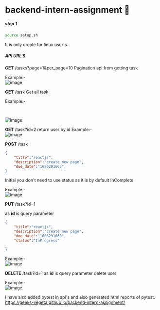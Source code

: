 # backend-intern-assignment 🚀


##### step 1
```bash
source setup.sh
```
It is only create for linux user's.


##### API URL'S

**GET** /tasks?page=1&per_page=10
Pagination api from getting task

Example:-
<br/>
![image](https://github.com/Geeks-Vegeta/backend-intern-assignment/assets/89457811/563924f4-094b-47f3-b981-4c902eafc90a)


**GET** /task
Get all task

Example:-

<br/>

![image](https://github.com/Geeks-Vegeta/backend-intern-assignment/assets/89457811/aeabd131-dd4f-4fc4-a733-16defe793a6a)



**GET** /task?id=2
return user by id
Example:-
<br/>
![image](https://github.com/Geeks-Vegeta/backend-intern-assignment/assets/89457811/6b80c82b-5d9b-465e-ac02-88836608728d)





**POST** /task

```json
{
    "title":"reactjs",
    "description":"create new page",
    "due_date":"1686291663",
}
```
<p>Initial you don't need to use status as it is by default InComplete</p>

Example:-
<br/>
![image](https://github.com/Geeks-Vegeta/backend-intern-assignment/assets/89457811/efdb0c43-bbe6-4a05-8244-09e324fe6f9b)




**PUT** /task?id=1

as **id** is query parameter

```json
{
    "title":"reactjs",
    "description":"create new page",
    "due_date":"1686291668",
    "status":"InProgress"

}
```
Example:-
<br/>
![image](https://github.com/Geeks-Vegeta/backend-intern-assignment/assets/89457811/f67f10c8-67a2-46d4-bd7c-033fb5bc45fc)




**DELETE** /task?id=1
as **id** is query parameter
delete user

Example:-
<br/>
![image](https://github.com/Geeks-Vegeta/backend-intern-assignment/assets/89457811/63b34fd5-c374-418f-9210-c8aa599fd10a)




I have also added pytest in api's and also generated html reports of pytest.
https://geeks-vegeta.github.io/backend-intern-assignment/
